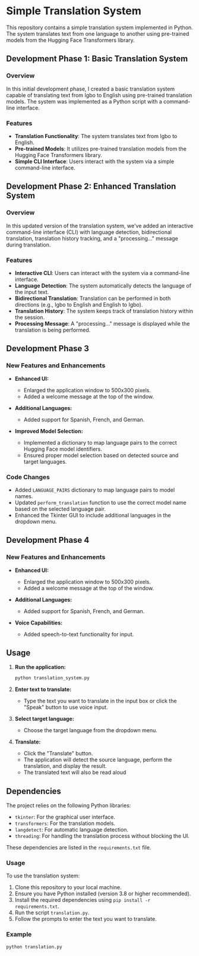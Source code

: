 # Simple Translation System

This repository contains a simple translation system implemented in Python. The system translates text from one language to another using pre-trained models from the Hugging Face Transformers library.

## Development Phase 1: Basic Translation System

### Overview

In this initial development phase, I created a basic translation system capable of translating text from Igbo to English using pre-trained translation models. The system was implemented as a Python script with a command-line interface.

### Features

- **Translation Functionality**: The system translates text from Igbo to English.
- **Pre-trained Models**: It utilizes pre-trained translation models from the Hugging Face Transformers library.
- **Simple CLI Interface**: Users interact with the system via a simple command-line interface.

## Development Phase 2: Enhanced Translation System

### Overview

In this updated version of the translation system, we've added an interactive command-line interface (CLI) with language detection, bidirectional translation, translation history tracking, and a "processing..." message during translation.

### Features

- **Interactive CLI**: Users can interact with the system via a command-line interface.
- **Language Detection**: The system automatically detects the language of the input text.
- **Bidirectional Translation**: Translation can be performed in both directions (e.g., Igbo to English and English to Igbo).
- **Translation History**: The system keeps track of translation history within the session.
- **Processing Message**: A "processing..." message is displayed while the translation is being performed.

## Development Phase 3

### New Features and Enhancements

- **Enhanced UI:**
  - Enlarged the application window to 500x300 pixels.
  - Added a welcome message at the top of the window.
  
- **Additional Languages:**
  - Added support for Spanish, French, and German.
  
- **Improved Model Selection:**
  - Implemented a dictionary to map language pairs to the correct Hugging Face model identifiers.
  - Ensured proper model selection based on detected source and target languages.

### Code Changes

- Added `LANGUAGE_PAIRS` dictionary to map language pairs to model names.
- Updated `perform_translation` function to use the correct model name based on the selected language pair.
- Enhanced the Tkinter GUI to include additional languages in the dropdown menu.

## Development Phase 4

### New Features and Enhancements

- **Enhanced UI:**
  - Enlarged the application window to 500x300 pixels.
  - Added a welcome message at the top of the window.
  
- **Additional Languages:**
  - Added support for Spanish, French, and German.
  
- **Voice Capabilities:**
  - Added speech-to-text functionality for input.

## Usage

1. **Run the application:**

    ```bash
    python translation_system.py
    ```

2. **Enter text to translate:**

    - Type the text you want to translate in the input box or click the "Speak" button to use voice input.

3. **Select target language:**

    - Choose the target language from the dropdown menu.

4. **Translate:**

    - Click the "Translate" button.
    - The application will detect the source language, perform the translation, and display the result.
    - The translated text will also be read aloud  

## Dependencies

The project relies on the following Python libraries:

- `tkinter`: For the graphical user interface.
- `transformers`: For the translation models.
- `langdetect`: For automatic language detection.
- `threading`: For handling the translation process without blocking the UI.

These dependencies are listed in the `requirements.txt` file.




### Usage

To use the translation system:

1. Clone this repository to your local machine.
2. Ensure you have Python installed (version 3.8 or higher recommended).
3. Install the required dependencies using `pip install -r requirements.txt`.
4. Run the script `translation.py`.
5. Follow the prompts to enter the text you want to translate.

### Example

```bash
python translation.py
